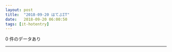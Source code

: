 ```yaml
---
layout: post
title:  "2018-09-20 はてぶIT"
date:   2018-09-20 06:00:50
tags: [it-hotentry]
---
```

0 件のデータあり

<hr>
